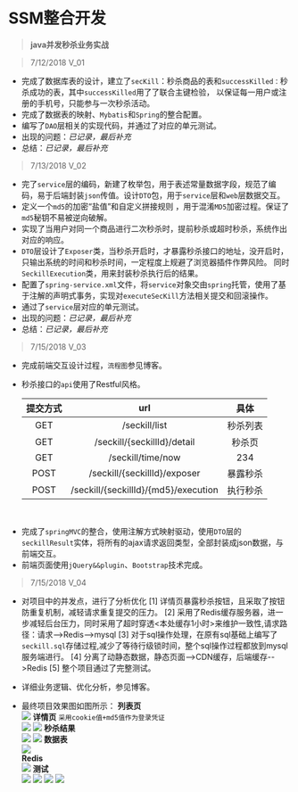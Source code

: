 # SSM整合开发

>**java并发秒杀业务实战** <br/>

>7/12/2018  V_01

- 完成了数据库表的设计，建立了`secKill`：秒杀商品的表和`successKilled：`秒杀成功的表，其中`successKilled`用了了联合主键检验，
    以保证每一用户或注册的手机号，只能参与一次秒杀活动。<br/>
- 完成了数据表的映射、`Mybatis`和`Spring`的整合配置。<br/>
- 编写了`DAO`层相关的实现代码，并通过了对应的单元测试。<br/>
- 出现的问题：*已记录，最后补充*<br/>
- 总结：*已记录，最后补充*

> 7/13/2018  V_02

- 完了`service`层的编码，新建了枚举包，用于表述常量数据字段，规范了编码，易于后端封装`json`传值。设计`DTO`包，用于`service`层和`web`层数据交互。<br/>
- 定义一个`md5`的加密“盐值”和自定义拼接规则 ，用于混淆`MD5`加密过程。保证了`md5`秘钥不易被逆向破解。<br/>
- 实现了当用户对同一个商品进行二次秒杀时，提前秒杀或超时秒杀，系统作出对应的响应。<br/>
- `DTO`层设计了`Exposer`类，当秒杀开启时，才暴露秒杀接口的地址，没开启时，只输出系统的时间和秒杀时间，一定程度上规避了浏览器插件作弊风险。
    同时`SeckillExecution`类，用来封装秒杀执行后的结果。<br/>
- 配置了`spring-service.xml`文件，将`service`对象交由`spring`托管，使用了基于注解的声明式事务，实现对`executeSecKill`方法相关提交和回滚操作。<br/>
- 通过了`service`层对应的单元测试。<br/>
- 出现的问题：*已记录，最后补充*<br/>
- 总结：*已记录，最后补充*

> 7/15/2018  V_03

- 完成前端交互设计过程，`流程图`参见博客。<br/>
- 秒杀接口的`api`使用了Restful风格。<br/>

    | 提交方式 |                url                   | 具体    |
    |:-: | :-: | :-: |
    |    GET  | /seckill/list                        |  秒杀列表|
    |    GET  | /seckill/{seckillId}/detail          |  秒杀页  |
    |    GET  | /seckill/time/now | 234              |  系统时间|
    |   POST  | /seckill/{seckillId}/exposer         | 暴露秒杀  |
    |   POST  | /seckill/{seckillId}/{md5}/execution | 执行秒杀  |
<br/>

- 完成了`springMVC`的整合，使用注解方式映射驱动，使用`DTO`层的`seckillResult`实体，将所有的ajax请求返回类型，全部封装成json数据，与前端交互。<br/>
- 前端页面使用`jQuery&&plugin`、`Bootstrap`技术完成。

> 7/15/2018  V_04

+ 对项目中的并发点，进行了分析优化
	[1] 详情页暴露秒杀按钮，且采取了按钮防重复机制，减轻请求重复提交的压力。
	[2] 采用了Redis缓存服务器，进一步减轻后台压力，同时采用了超时穿透<本处缓存1小时>来维护一致性,请求路径：请求-->Redis-->mysql
	[3] 对于sql操作处理，在原有sql基础上编写了`seckill.sql`存储过程,减少了等待行级锁时间，整个sql操作过程都放到mysql服务端进行。
	[4] 分离了动静态数据，静态页面-->CDN缓存，后端缓存-->Redis
	[5] 整个项目通过了完整测试。

+ 详细业务逻辑、优化分析，参见博客。
+ 最终项目效果图如图所示：
 **列表页**<br/>
![](https://i.imgur.com/pemkcqo.jpg)
**详情页**  `采用cookie值+md5值作为登录凭证`<br/>
![](https://i.imgur.com/htIKrwH.jpg)
![](https://i.imgur.com/n8QXM4P.jpg)
**秒杀结果**<br/>
![](https://i.imgur.com/U6GDqMr.jpg)
![](https://i.imgur.com/LrccpQx.jpg)
**数据表**<br/>
![](https://i.imgur.com/Um3npPI.jpg)<br/>
**Redis**<br/>
![](https://i.imgur.com/tsmv5nn.jpg)
**测试**<br/>
![](https://i.imgur.com/4NxZpKX.jpg)
![](https://i.imgur.com/TJwjJVU.jpg)
![](https://i.imgur.com/XCwsQWX.jpg)
![](https://i.imgur.com/ZW1BLvY.jpg)

